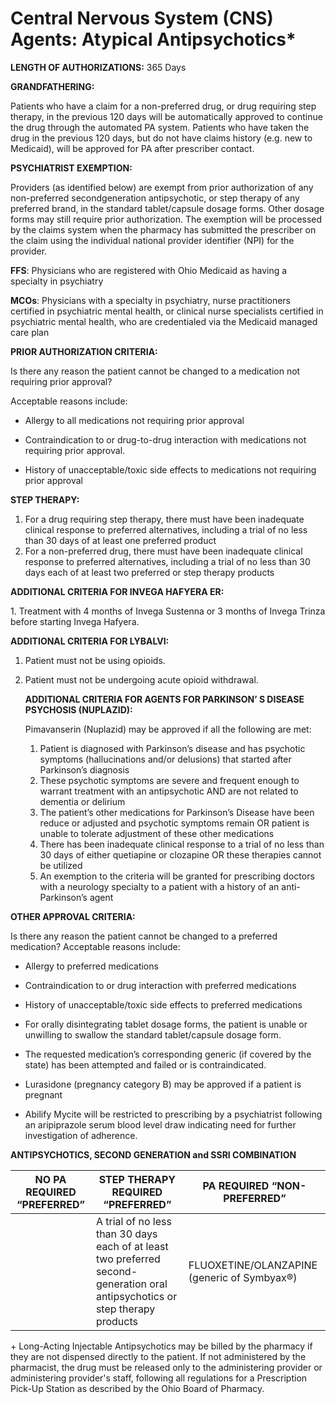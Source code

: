 # Central Nervous System (CNS) Agents: Atypical Antipsychotics\*

**LENGTH OF AUTHORIZATIONS:**  365 Days

**GRANDFATHERING:**

Patients who have a claim for a non-preferred drug, or drug requiring step therapy, in the previous 120 days will be automatically approved to continue the drug through the automated PA system. Patients who have taken the drug in the previous 120 days, but do not have claims history (e.g. new to Medicaid), will be approved for PA after prescriber contact.

**PSYCHIATRIST EXEMPTION:**

Providers (as identified below) are exempt from prior authorization of any non-preferred secondgeneration antipsychotic, or step therapy of any preferred brand, in the standard tablet/capsule dosage forms. Other dosage forms may still require prior authorization. The exemption will be processed by the claims system when the pharmacy has submitted the prescriber on the claim using the individual national provider identifier (NPI) for the provider.

**FFS**: Physicians who are registered with Ohio Medicaid as having a specialty in psychiatry

**MCOs**: Physicians with a specialty in psychiatry, nurse practitioners certified in psychiatric mental health, or clinical nurse specialists certified in psychiatric mental health, who are credentialed via the Medicaid managed care plan

**PRIOR AUTHORIZATION CRITERIA:**

Is there any reason the patient cannot be changed to a medication not requiring prior approval?

Acceptable reasons include:

- Allergy to all medications not requiring prior approval

- Contraindication to or drug-to-drug interaction with medications not requiring prior approval.

- History of unacceptable/toxic side effects to medications not requiring prior approval

**STEP THERAPY:**

1.  For a drug requiring step therapy, there must have been inadequate clinical response to preferred alternatives, including a trial of no less than 30 days of at least one preferred product
2.  For a non-preferred drug, there must have been inadequate clinical response to preferred alternatives, including a trial of no less than 30 days each of at least two preferred or step therapy products

**ADDITIONAL CRITERIA FOR INVEGA HAFYERA ER:**

1\. Treatment with 4 months of Invega Sustenna or 3 months of Invega Trinza before starting Invega Hafyera.

**ADDITIONAL CRITERIA FOR LYBALVI:**

1.  Patient must not be using opioids.
2.  Patient must not be undergoing acute opioid withdrawal.

    **ADDITIONAL CRITERIA FOR AGENTS FOR PARKINSON’ S DISEASE PSYCHOSIS (NUPLAZID):**

    Pimavanserin (Nuplazid) may be approved if all the following are met:

    1.  Patient is diagnosed with Parkinson’s disease and has psychotic symptoms (hallucinations and/or delusions) that started after Parkinson’s diagnosis
    2.  These psychotic symptoms are severe and frequent enough to warrant treatment with an antipsychotic AND are not related to dementia or delirium
    3.  The patient’s other medications for Parkinson’s Disease have been reduce or adjusted and psychotic symptoms remain OR patient is unable to tolerate adjustment of these other medications
    4.  There has been inadequate clinical response to a trial of no less than 30 days of either quetiapine or clozapine OR these therapies cannot be utilized
    5.  An exemption to the criteria will be granted for prescribing doctors with a neurology specialty to a patient with a history of an anti-Parkinson’s agent

**OTHER APPROVAL CRITERIA:**

Is there any reason the patient cannot be changed to a preferred medication? Acceptable reasons include:

- Allergy to preferred medications

- Contraindication to or drug interaction with preferred medications

- History of unacceptable/toxic side effects to preferred medications

- For orally disintegrating tablet dosage forms, the patient is unable or unwilling to swallow the standard tablet/capsule dosage form.

- The requested medication’s corresponding generic (if covered by the state) has been attempted and failed or is contraindicated.

- Lurasidone (pregnancy category B) may be approved if a patient is pregnant

- Abilify Mycite will be restricted to prescribing by a psychiatrist following an aripiprazole serum blood level draw indicating need for further investigation of adherence.

**ANTIPSYCHOTICS, SECOND GENERATION and SSRI COMBINATION**

| **NO PA REQUIRED “PREFERRED”**  | **STEP THERAPY REQUIRED** **“PREFERRED”**                                                                                       | **PA REQUIRED “NON-PREFERRED”**              |
|---------------------------------|---------------------------------------------------------------------------------------------------------------------------------|----------------------------------------------|
|                                 | A trial of no less than 30 days each of at least two preferred second- generation oral antipsychotics or step therapy products  | FLUOXETINE/OLANZAPINE (generic of Symbyax®)  |

\+ Long-Acting Injectable Antipsychotics may be billed by the pharmacy if they are not dispensed directly to the patient. If not administered by the pharmacist, the drug must be released only to the administering provider or administering provider's staff, following all regulations for a Prescription Pick-Up Station as described by the Ohio Board of Pharmacy.
